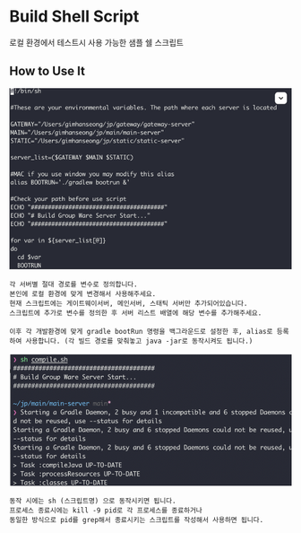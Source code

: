 # Build Shell Script
로컬 환경에서 테스트시 사용 가능한 샘플 쉘 스크립트 

## How to Use It
![image](https://github.com/Zorup/shell/blob/main/images/script.png)

```
각 서버별 절대 경로를 변수로 정의합니다. 
본인에 로컬 환경에 맞게 변경해서 사용해주세요.
현재 스크립트에는 게이트웨이서버, 메인서버, 스태틱 서버만 추가되어있습니다.
스크립트에 추가로 변수를 정의한 후 서버 리스트 배열에 해당 변수를 추가해주세요.

이후 각 개발환경에 맞게 gradle bootRun 명령을 백그라운드로 설정한 후, alias로 등록하여 사용합니다. (각 빌드 경로를 맞춰놓고 java -jar로 동작시켜도 됩니다.)
```

![image](https://github.com/Zorup/shell/blob/main/images/run.png)
```
동작 시에는 sh (스크립트명) 으로 동작시키면 됩니다.
프로세스 종료시에는 kill -9 pid로 각 프로세스를 종료하거나
동일한 방식으로 pid를 grep해서 종료시키는 스크립트를 작성해서 사용하면 됩니다.
```
